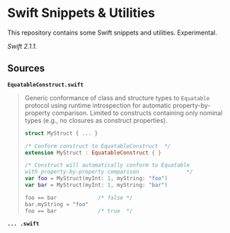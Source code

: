 # Swift Snippets & Utilities

This repository contains some Swift snippets and utilities. Experimental.

_Swift 2.1.1._

## Sources

**`EquatableConstruct.swift`**

> Generic conformance of class and structure types to `Equatable` protocol using runtime introspection for automatic property-by-property comparison. Limited to constructs containing only nominal types (e.g., no closures as construct properties).
>
> ```swift
> struct MyStruct { ... }
>
> /* Conform construct to EquatableConstruct  */
> extension MyStruct : EquatableConstruct { }
>
> /* Construct will automatically conform to Equatable
> with property-by-property comparison               */
> var foo = MyStruct(myInt: 1, myString: "foo")
> var bar = MyStruct(myInt: 1, myString: "bar")
>
> foo == bar             /* false */
> bar.myString = "foo"
> foo == bar             /* true  */
> ```

**`... .swift`**
